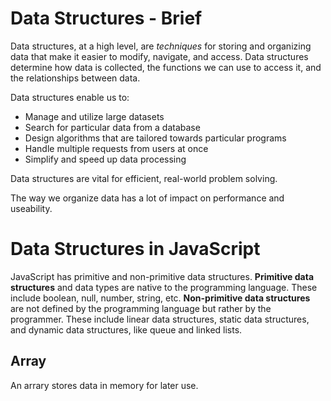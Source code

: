 # Data Structures - Brief

Data structures, at a high level, are *techniques* for storing and organizing data that make it easier to modify, navigate, and access. Data structures determine how data is collected, the functions we can use to access it, and the relationships between data.

Data structures enable us to:

+ Manage and utilize large datasets
+ Search for particular data from a database
+ Design algorithms that are tailored towards particular programs
+ Handle multiple requests from users at once
+ Simplify and speed up data processing

Data structures are vital for efficient, real-world problem solving.

The way we organize data has a lot of impact on performance and useability.

# Data Structures in JavaScript

JavaScript has primitive and non-primitive data structures. **Primitive data structures** and data types are native to the programming language. These include boolean, null, number, string, etc. **Non-primitive data structures** are not defined by the programming language but rather by the programmer. These include linear data structures, static data structures, and dynamic data structures, like queue and linked lists.

## Array

An arrary stores data in memory for later use.

